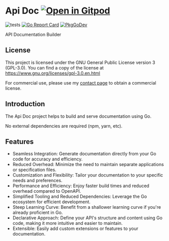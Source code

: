 # Api Doc <a href="https://gitpod.io/#https://github.com/gouniverse/apidoc" style="float:right:"><img src="https://gitpod.io/button/open-in-gitpod.svg" alt="Open in Gitpod" loading="lazy"></a>

![tests](https://github.com/gouniverse/apidoc/workflows/tests/badge.svg)
[![Go Report Card](https://goreportcard.com/badge/github.com/gouniverse/apidoc)](https://goreportcard.com/report/github.com/gouniverse/apidoc)
[![PkgGoDev](https://pkg.go.dev/badge/github.com/gouniverse/apidoc)](https://pkg.go.dev/github.com/gouniverse/apidoc)

API Documentation Builder

## License

This project is licensed under the GNU General Public License version 3 (GPL-3.0).
You can find a copy of the license at https://www.gnu.org/licenses/gpl-3.0.en.html

For commercial use, please use my [contact page](https://lesichkov.co.uk/contact)
to obtain a commercial license.

## Introduction

The Api Doc project helps to build and serve documentation using Go.

No external dependencies are required (npm, yarn, etc).

## Features

- Seamless Integration: Generate documentation directly from your Go code for accuracy and efficiency.
- Reduced Overhead: Minimize the need to maintain separate applications or specification files.
- Customization and Flexibility: Tailor your documentation to your specific needs and preferences.
- Performance and Efficiency: Enjoy faster build times and reduced overhead compared to OpenAPI.
- Simplified Tooling and Reduced Dependencies: Leverage the Go ecosystem for efficient development.
- Steep Learning Curve: Benefit from a shallower learning curve if you're already proficient in Go.
- Declarative Approach: Define your API's structure and content using Go code, making it more intuitive and easier to maintain.
- Extensible: Easily add custom extensions or features to your documentation.